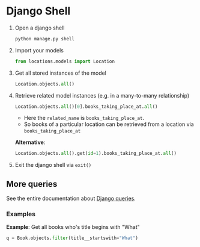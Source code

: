 # Django Shell

1. Open a django shell

	```sh
	python manage.py shell
	```

2. Import your models

	```python
	from locations.models import Location
	```

3. Get all stored instances of the model

	```python
	Location.objects.all()
	```
	
4. Retrieve related model instances (e.g. in a many-to-many relationship)


	```python
	Location.objects.all()[0].books_taking_place_at.all()
	```
	
	- Here the `related_name` is `books_taking_place_at`.
	- So books of a particular location can be retrieved from a location via `books_taking_place_at`

	**Alternative**:

	```python
	Location.objects.all().get(id=1).books_taking_place_at.all()
	```

5. Exit the django shell via `exit()`


## More queries

See the entire documentation about [Django queries](https://docs.djangoproject.com/en/4.0/topics/db/queries/).

### Examples

**Example**: Get all books who's title begins with "What"

```python
q = Book.objects.filter(title__startswith="What")
```
